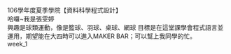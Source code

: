 106學年度夏季學院【資料科學程式設計】  
哈囉~我是張雯婷  
興趣是球類運動，像是籃球、羽球、桌球、網球
目標是在這堂課學會程式語言並運用，期望能在大四時可以進入MAKER BAR；可以幫上我同學的忙。  
week_1  
